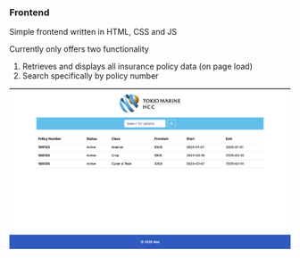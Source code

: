 ### Frontend

Simple frontend written in HTML, CSS and JS

Currently only offers two functionality
1. Retrieves and displays all insurance policy data (on page load)
2. Search specifically by policy number

![frontend_ui.png](frontend_ui.png)
